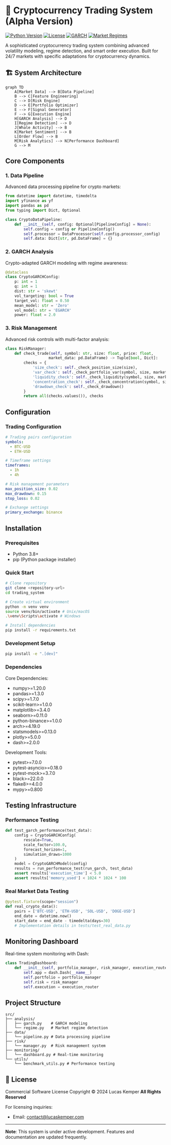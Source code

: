# 🚀 Cryptocurrency Trading System (Alpha Version)

[![Python Version](https://img.shields.io/badge/python-3.8%2B-blue.svg)](https://www.python.org/downloads/)
[![License](https://img.shields.io/badge/license-Commercial-red.svg)](LICENSE)
[![GARCH](https://img.shields.io/badge/GARCH-Enabled-green.svg)](src/analysis/garch.py)
[![Market Regimes](https://img.shields.io/badge/Market%20Regimes-Dynamic-orange.svg)](src/analysis/regime.py)

A sophisticated cryptocurrency trading system combining advanced volatility modeling, regime detection, and smart order execution. Built for 24/7 markets with specific adaptations for cryptocurrency dynamics.

## 🏗️ System Architecture

```mermaid
graph TD
    A[Market Data] --> B[Data Pipeline]
    B --> C[Feature Engineering]
    C --> D[Risk Engine]
    D --> E[Portfolio Optimizer]
    E --> F[Signal Generator]
    F --> G[Execution Engine]
    H[GARCH Analysis] --> D
    I[Regime Detection] --> D
    J[Whale Activity] --> B
    K[Market Sentiment] --> B
    L[Order Flow] --> B
    M[Risk Analytics] --> N[Performance Dashboard]
    G --> M
```

## Core Components

### 1. Data Pipeline
Advanced data processing pipeline for crypto markets:
```python
from datetime import datetime, timedelta
import yfinance as yf
import pandas as pd
from typing import Dict, Optional

class CryptoDataPipeline:
    def __init__(self, config: Optional[PipelineConfig] = None):
        self.config = config or PipelineConfig()
        self.processor = DataProcessor(self.config.processor_config)
        self.data: Dict[str, pd.DataFrame] = {}
```

### 2. GARCH Analysis
Crypto-adapted GARCH modeling with regime awareness:
```python
@dataclass
class CryptoGARCHConfig:
    p: int = 1
    q: int = 1
    dist: str = 'skewt'
    vol_targeting: bool = True
    target_vol: float = 0.50
    mean_model: str = 'Zero'
    vol_model: str = 'EGARCH'
    power: float = 2.0
```

### 3. Risk Management
Advanced risk controls with multi-factor analysis:
```python
class RiskManager:
    def check_trade(self, symbol: str, size: float, price: float, 
                   market_data: pd.DataFrame) -> Tuple[bool, Dict]:
        checks = {
            'size_check': self._check_position_size(size),
            'var_check': self._check_portfolio_var(symbol, size, market_data),
            'liquidity_check': self._check_liquidity(symbol, size, market_data),
            'concentration_check': self._check_concentration(symbol, size),
            'drawdown_check': self._check_drawdown()
        }
        return all(checks.values()), checks
```

## Configuration

### Trading Configuration
```yaml
# Trading pairs configuration
symbols:
  - BTC-USD
  - ETH-USD

# Timeframe settings
timeframes:
  - 1h
  - 4h

# Risk management parameters
max_position_size: 0.02
max_drawdown: 0.15
stop_loss: 0.02

# Exchange settings
primary_exchange: binance
```

## Installation

### Prerequisites
- Python 3.8+
- pip (Python package installer)

### Quick Start
```bash
# Clone repository
git clone <repository-url>
cd trading_system

# Create virtual environment
python -m venv venv
source venv/bin/activate # Unix/macOS
.\venv\Scripts\activate # Windows

# Install dependencies
pip install -r requirements.txt
```

### Development Setup
```bash
pip install -e ".[dev]"
```

### Dependencies

Core Dependencies:
- numpy>=1.20.0
- pandas>=1.3.0
- scipy>=1.7.0
- scikit-learn>=1.0.0
- matplotlib>=3.4.0
- seaborn>=0.11.0
- python-binance>=1.0.0
- arch>=4.19.0
- statsmodels>=0.13.0
- plotly>=5.0.0
- dash>=2.0.0

Development Tools:
- pytest>=7.0.0
- pytest-asyncio>=0.18.0
- pytest-mock>=3.7.0
- black>=22.0.0
- flake8>=4.0.0
- mypy>=0.800

## Testing Infrastructure

### Performance Testing
```python
def test_garch_performance(test_data):
    config = CryptoGARCHConfig(
        rescale=True,
        scale_factor=100.0,
        forecast_horizon=1,
        simulation_draws=1000
    )
    model = CryptoGARCHModel(config)
    results = run_performance_test(run_garch, test_data)
    assert results['execution_time'] < 5.0
    assert results['memory_used'] < 1024 * 1024 * 100
```

### Real Market Data Testing
```python
@pytest.fixture(scope="session")
def real_crypto_data():
    pairs = ['BTC-USD', 'ETH-USD', 'SOL-USD', 'DOGE-USD']
    end_date = datetime.now()
    start_date = end_date - timedelta(days=30)
    # Implementation details in tests/test_real_data.py
```

## Monitoring Dashboard
Real-time system monitoring with Dash:
```python
class TradingDashboard:
    def __init__(self, portfolio_manager, risk_manager, execution_router):
        self.app = dash.Dash(__name__)
        self.portfolio = portfolio_manager
        self.risk = risk_manager
        self.execution = execution_router
```

## Project Structure
```
src/
├── analysis/
│   ├── garch.py    # GARCH modeling
│   └── regime.py   # Market regime detection
├── data/
│   └── pipeline.py # Data processing pipeline
├── risk/
│   └── manager.py  # Risk management system
├── monitoring/
│   └── dashboard.py # Real-time monitoring
└── utils/
    └── benchmark_utils.py # Performance testing
```

## 📄 License

Commercial Software License
Copyright © 2024 Lucas Kemper
**All Rights Reserved**

For licensing inquiries:
- Email: contact@lucaskemper.com

---
**Note**: This system is under active development. Features and documentation are updated frequently.
